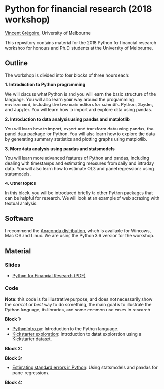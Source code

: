 # Python for financial research (2018 workshop)

[Vincent Grégoire](http://www.vincentgregoire.com), University of Melbourne

This repository contains material for the 2018 Python for financial research workshop for honours and Ph.D. students at the University of Melbourne.

## Outline

The workshop is divided into four blocks of three hours each:

**1. Introduction to Python programming**

We will discuss what Python is and you will learn the basic structure of the
language. You will also learn your way around the programming environment,
including the two main editors for scientific Python, Spyder, and Jupyter.
You will learn how to import and explore data using pandas.

**2.    Introduction to data analysis using pandas and matplotlib**

You will learn how to import, export and transform data using pandas, the
panel data package for Python. You will also learn how to explore the data
by generating summary statistics and plotting graphs using matplotlib.

**3.    More data analysis using pandas and statsmodels**

You will learn more advanced features of Python and pandas, including dealing
with timestamps and estimating measures from daily and intraday data. You
will also learn how to estimate OLS and panel regressions using statsmodels.

**4.    Other topics**

In this block, you will be introduced briefly to other Python packages that 
can be helpful for research. We will look at an example of web scraping with
textual analysis.

## Software

I recommend the [Anaconda distribution](https://www.anaconda.com/download/),
which is available for Windows, Mac OS and  Linux. We are using the Python
3.6 version for the workshop.


## Material


### Slides

- [Python for Financial Research (PDF)](https://github.com/vgreg/python-finance-unimelb2018/blob/master/slides/PythonWorkshopMarch2018.pdf)


### Code


**Note**: this code is for illustrative purpose, and does not necessarily show
the *correct* or *best* way to do something, the main goal is to illustrate
the Python language, its libraries, and some common use cases in research.

**Block 1:**

- [PythonIntro.py](https://github.com/vgreg/python-finance-unimelb2018/blob/master/code/PythonIntro.py): Introduction to the Python language.
- [Kickstarter exploration](https://github.com/vgreg/python-finance-unimelb2018/blob/master/notebooks/kickstarter/KickstarterExploration.ipynb): Introduction to datat exploration using a Kickstarter dataset.

**Block 2:**


**Block 3:**

- [Estimating standard errors in Python](https://github.com/vgreg/python-se): Using statsmodels and pandas for panel regressions.

**Block 4:**

